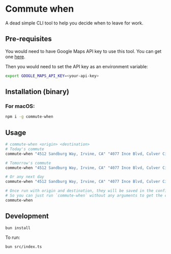 # Commute when

A dead simple CLI tool to help you decide when to leave for work.

## Pre-requisites

You would need to have Google Maps API key to use this tool. You can get one [here](https://developers.google.com/maps/documentation/directions/get-api-key).

Then you would need to set the API key as an environment variable:

```bash
export GOOGLE_MAPS_API_KEY=<your-api-key>
```

## Installation (binary)

### For macOS:

```bash
npm i -g commute-when
```


## Usage

```bash
# commute-when <origin> <destination>
# Today's commute
commute-when "4512 Sandburg Way, Irvine, CA" "4077 Ince Blvd, Culver City, CA 90232"

# Tomorrow's commute
commute-when "4512 Sandburg Way, Irvine, CA" "4077 Ince Blvd, Culver City, CA 90232" --tomorrow

# Or any next day
commute-when "4512 Sandburg Way, Irvine, CA" "4077 Ince Blvd, Culver City, CA 90232" --next-wednesday

# Once run with origin and destination, they will be saved in the config file at ~/.config/commute.json
# So you can just run `commute-when` without any arguments to get the commute time of today
commute-when

```

## Development

```bash
bun install
```

To run:

```bash
bun src/index.ts
```
